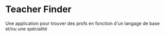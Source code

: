 # Teacher Finder
Une application pour trouver des profs en fonction d'un langage de base et/ou une spécialité
